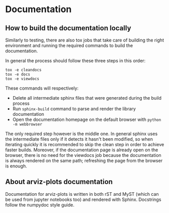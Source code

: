 # Documentation

## How to build the documentation locally
Similarly to testing, there are also tox jobs that take care of building the right environment
and running the required commands to build the documentation.

In general the process should follow these three steps in this order:

```console
tox -e cleandocs
tox -e docs
tox -e viewdocs
```

These commands will respectively:

* Delete all intermediate sphinx files that were generated during the build process
* Run `sphinx-build` command to parse and render the library documentation
* Open the documentation homepage on the default browser with `python -m webbrowser`

The only required step however is the middle one. In general sphinx uses the intermediate
files only if it detects it hasn't been modified, so when iterating quickly it is recommended
to skip the clean step in order to achieve faster builds. Moreover, if the documentation
page is already open on the browser, there is no need for the viewdocs job because
the documentation is always rendered on the same path; refreshing the page from the browser
is enough.

## About arviz-plots documentation
Documentation for arviz-plots is written in both rST and MyST (which can be used from jupyter
notebooks too) and rendered with Sphinx. Docstrings follow the numpydoc style guide.
